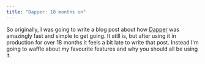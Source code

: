 ```yaml
---
title: "Dapper: 18 months on"
---
```


So originally, I was going to write a blog post about how [Dapper](https://github.com/StackExchange/dapper-dot-net) was amazingly fast and simple to get going. It still is, but after using it in production for over 18 months it feels a bit late to write that post. Instead I'm going to waffle about my favourite features and why you should all be using it.